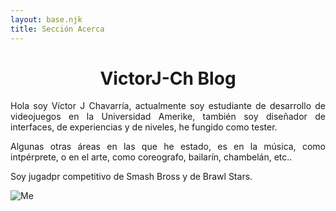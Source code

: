 ```yaml
---
layout: base.njk
title: Sección Acerca
---
```


<h1 align="center"> VictorJ-Ch Blog</h1>

<p align="justify">
Hola soy Víctor J Chavarría, actualmente soy estudiante de desarrollo de videojuegos en la Universidad Amerike, también soy diseñador de interfaces, de experiencias y de niveles, he fungido como tester.
</p>
<p align="justify">
Algunas otras áreas en las que he estado, es en la música, como intpérprete, o en el arte, como coreografo, bailarín, chambelán, etc..
</p>
<p align="justify">
Soy jugadpr competitivo de Smash Bross y de Brawl Stars.
</p>

![Me](./src/static/img/Me/me.jpg)